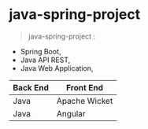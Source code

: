 # java-spring-project
> java-spring-project : 
  +  Spring Boot, 
  +  Java API REST, 
  +  Java Web Application, 
  <table>
  <thead>
    <th>Back End</th>
    <th> Front End</th>
  </thead>
  <tbody>
    <tr>
      <td>Java</td>
      <td>Apache Wicket</td>
    </tr>
    <tr>
      <td>Java</td>
      <td>Angular</td>
    </tr>
  </table>
